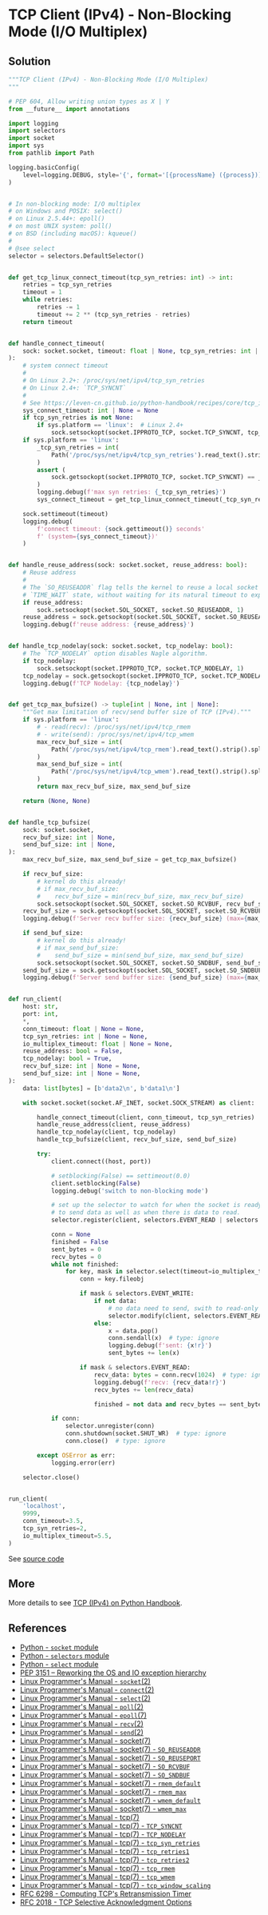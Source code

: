 # TCP Client (IPv4) - Non-Blocking Mode (I/O Multiplex)

## Solution

```python
"""TCP Client (IPv4) - Non-Blocking Mode (I/O Multiplex)
"""

# PEP 604, Allow writing union types as X | Y
from __future__ import annotations

import logging
import selectors
import socket
import sys
from pathlib import Path

logging.basicConfig(
    level=logging.DEBUG, style='{', format='[{processName} ({process})] {message}'
)


# In non-blocking mode: I/O multiplex
# on Windows and POSIX: select()
# on Linux 2.5.44+: epoll()
# on most UNIX system: poll()
# on BSD (including macOS): kqueue()
#
# @see select
selector = selectors.DefaultSelector()


def get_tcp_linux_connect_timeout(tcp_syn_retries: int) -> int:
    retries = tcp_syn_retries
    timeout = 1
    while retries:
        retries -= 1
        timeout += 2 ** (tcp_syn_retries - retries)
    return timeout


def handle_connect_timeout(
    sock: socket.socket, timeout: float | None, tcp_syn_retries: int | None
):
    # system connect timeout
    #
    # On Linux 2.2+: /proc/sys/net/ipv4/tcp_syn_retries
    # On Linux 2.4+: `TCP_SYNCNT`
    #
    # See https://leven-cn.github.io/python-handbook/recipes/core/tcp_ipv4
    sys_connect_timeout: int | None = None
    if tcp_syn_retries is not None:
        if sys.platform == 'linux':  # Linux 2.4+
            sock.setsockopt(socket.IPPROTO_TCP, socket.TCP_SYNCNT, tcp_syn_retries)
    if sys.platform == 'linux':
        _tcp_syn_retries = int(
            Path('/proc/sys/net/ipv4/tcp_syn_retries').read_text().strip()
        )
        assert (
            sock.getsockopt(socket.IPPROTO_TCP, socket.TCP_SYNCNT) == _tcp_syn_retries
        )
        logging.debug(f'max syn retries: {_tcp_syn_retries}')
        sys_connect_timeout = get_tcp_linux_connect_timeout(_tcp_syn_retries)

    sock.settimeout(timeout)
    logging.debug(
        f'connect timeout: {sock.gettimeout()} seconds'
        f' (system={sys_connect_timeout})'
    )


def handle_reuse_address(sock: socket.socket, reuse_address: bool):
    # Reuse address
    #
    # The `SO_REUSEADDR` flag tells the kernel to reuse a local socket in
    # `TIME_WAIT` state, without waiting for its natural timeout to expire
    if reuse_address:
        sock.setsockopt(socket.SOL_SOCKET, socket.SO_REUSEADDR, 1)
    reuse_address = sock.getsockopt(socket.SOL_SOCKET, socket.SO_REUSEADDR) != 0
    logging.debug(f'reuse address: {reuse_address}')


def handle_tcp_nodelay(sock: socket.socket, tcp_nodelay: bool):
    # The `TCP_NODELAY` option disables Nagle algorithm.
    if tcp_nodelay:
        sock.setsockopt(socket.IPPROTO_TCP, socket.TCP_NODELAY, 1)
    tcp_nodelay = sock.getsockopt(socket.IPPROTO_TCP, socket.TCP_NODELAY) != 0
    logging.debug(f'TCP Nodelay: {tcp_nodelay}')


def get_tcp_max_bufsize() -> tuple[int | None, int | None]:
    """Get max limitation of recv/send buffer size of TCP (IPv4)."""
    if sys.platform == 'linux':
        # - read(recv): /proc/sys/net/ipv4/tcp_rmem
        # - write(send): /proc/sys/net/ipv4/tcp_wmem
        max_recv_buf_size = int(
            Path('/proc/sys/net/ipv4/tcp_rmem').read_text().strip().split()[2].strip()
        )
        max_send_buf_size = int(
            Path('/proc/sys/net/ipv4/tcp_wmem').read_text().strip().split()[2].strip()
        )
        return max_recv_buf_size, max_send_buf_size

    return (None, None)


def handle_tcp_bufsize(
    sock: socket.socket,
    recv_buf_size: int | None,
    send_buf_size: int | None,
):
    max_recv_buf_size, max_send_buf_size = get_tcp_max_bufsize()

    if recv_buf_size:
        # kernel do this already!
        # if max_recv_buf_size:
        #    recv_buf_size = min(recv_buf_size, max_recv_buf_size)
        sock.setsockopt(socket.SOL_SOCKET, socket.SO_RCVBUF, recv_buf_size)
    recv_buf_size = sock.getsockopt(socket.SOL_SOCKET, socket.SO_RCVBUF)
    logging.debug(f'Server recv buffer size: {recv_buf_size} (max={max_recv_buf_size})')

    if send_buf_size:
        # kernel do this already!
        # if max_send_buf_size:
        #    send_buf_size = min(send_buf_size, max_send_buf_size)
        sock.setsockopt(socket.SOL_SOCKET, socket.SO_SNDBUF, send_buf_size)
    send_buf_size = sock.getsockopt(socket.SOL_SOCKET, socket.SO_SNDBUF)
    logging.debug(f'Server send buffer size: {send_buf_size} (max={max_send_buf_size})')


def run_client(
    host: str,
    port: int,
    *,
    conn_timeout: float | None = None,
    tcp_syn_retries: int | None = None,
    io_multiplex_timeout: float | None = None,
    reuse_address: bool = False,
    tcp_nodelay: bool = True,
    recv_buf_size: int | None = None,
    send_buf_size: int | None = None,
):
    data: list[bytes] = [b'data2\n', b'data1\n']

    with socket.socket(socket.AF_INET, socket.SOCK_STREAM) as client:

        handle_connect_timeout(client, conn_timeout, tcp_syn_retries)
        handle_reuse_address(client, reuse_address)
        handle_tcp_nodelay(client, tcp_nodelay)
        handle_tcp_bufsize(client, recv_buf_size, send_buf_size)

        try:
            client.connect((host, port))

            # setblocking(False) == settimeout(0.0)
            client.setblocking(False)
            logging.debug('switch to non-blocking mode')

            # set up the selector to watch for when the socket is ready
            # to send data as well as when there is data to read.
            selector.register(client, selectors.EVENT_READ | selectors.EVENT_WRITE)

            conn = None
            finished = False
            sent_bytes = 0
            recv_bytes = 0
            while not finished:
                for key, mask in selector.select(timeout=io_multiplex_timeout):
                    conn = key.fileobj

                    if mask & selectors.EVENT_WRITE:
                        if not data:
                            # no data need to send, swith to read-only
                            selector.modify(client, selectors.EVENT_READ)
                        else:
                            x = data.pop()
                            conn.sendall(x)  # type: ignore
                            logging.debug(f'sent: {x!r}')
                            sent_bytes += len(x)

                    if mask & selectors.EVENT_READ:
                        recv_data: bytes = conn.recv(1024)  # type: ignore
                        logging.debug(f'recv: {recv_data!r}')
                        recv_bytes += len(recv_data)

                        finished = not data and recv_bytes == sent_bytes

            if conn:
                selector.unregister(conn)
                conn.shutdown(socket.SHUT_WR)  # type: ignore
                conn.close()  # type: ignore

        except OSError as err:
            logging.error(err)

    selector.close()


run_client(
    'localhost',
    9999,
    conn_timeout=3.5,
    tcp_syn_retries=2,
    io_multiplex_timeout=5.5,
)
```

See [source code](https://github.com/leven-cn/python-cookbook/blob/main/examples/core/tcp_client_ipv4_io_multiplex.py)

## More

More details to see [TCP (IPv4) on Python Handbook](https://leven-cn.github.io/python-handbook/recipes/core/tcp_ipv4).

## References

- [Python - `socket` module](https://docs.python.org/3/library/socket.html)
- [Python - `selectors` module](https://docs.python.org/3/library/selectors.html)
- [Python - `select` module](https://docs.python.org/3/library/select.html)
- [PEP 3151 – Reworking the OS and IO exception hierarchy](https://peps.python.org/pep-3151/)
- [Linux Programmer's Manual - `socket`(2)](https://manpages.debian.org/bullseye/manpages-dev/socket.2.en.html)
- [Linux Programmer's Manual - `connect`(2)](https://manpages.debian.org/bullseye/manpages-dev/connect.2.en.html)
- [Linux Programmer's Manual - `select`(2)](https://manpages.debian.org/bullseye/manpages-dev/select.2.en.html)
- [Linux Programmer's Manual - `poll`(2)](https://manpages.debian.org/bullseye/manpages-dev/poll.2.en.html)
- [Linux Programmer's Manual - `epoll`(7)](https://manpages.debian.org/bullseye/manpages-dev/epoll.7.en.html)
- [Linux Programmer's Manual - `recv`(2)](https://manpages.debian.org/bullseye/manpages-dev/recv.2.en.html)
- [Linux Programmer's Manual - `send`(2)](https://manpages.debian.org/bullseye/manpages-dev/send.2.en.html)
- [Linux Programmer's Manual - socket(7)](https://manpages.debian.org/bullseye/manpages/socket.7.en.html)
- [Linux Programmer's Manual - socket(7) - `SO_REUSEADDR`](https://manpages.debian.org/bullseye/manpages/socket.7.en.html#SO_REUSEADDR)
- [Linux Programmer's Manual - socket(7) - `SO_REUSEPORT`](https://manpages.debian.org/bullseye/manpages/socket.7.en.html#SO_REUSEPORT)
- [Linux Programmer's Manual - socket(7) - `SO_RCVBUF`](https://manpages.debian.org/bullseye/manpages/socket.7.en.html#SO_RCVBUF)
- [Linux Programmer's Manual - socket(7) - `SO_SNDBUF`](https://manpages.debian.org/bullseye/manpages/socket.7.en.html#SO_SNDBUF)
- [Linux Programmer's Manual - socket(7) - `rmem_default`](https://manpages.debian.org/bullseye/manpages/socket.7.en.html#rmem_default)
- [Linux Programmer's Manual - socket(7) - `rmem_max`](https://manpages.debian.org/bullseye/manpages/socket.7.en.html#rmem_max)
- [Linux Programmer's Manual - socket(7) - `wmem_default`](https://manpages.debian.org/bullseye/manpages/socket.7.en.html#wmem_default)
- [Linux Programmer's Manual - socket(7) - `wmem_max`](https://manpages.debian.org/bullseye/manpages/socket.7.en.html#wmem_max)
- [Linux Programmer's Manual - tcp(7)](https://manpages.debian.org/bullseye/manpages/tcp.7.en.html)
- [Linux Programmer's Manual - tcp(7) - `TCP_SYNCNT`](https://manpages.debian.org/bullseye/manpages/tcp.7.en.html#TCP_SYNCNT)
- [Linux Programmer's Manual - tcp(7) - `TCP_NODELAY`](https://manpages.debian.org/bullseye/manpages/tcp.7.en.html#TCP_NODELAY)
- [Linux Programmer's Manual - tcp(7) - `tcp_syn_retries`](https://manpages.debian.org/bullseye/manpages/tcp.7.en.html#tcp_syn_retries)
- [Linux Programmer's Manual - tcp(7) - `tcp_retries1`](https://manpages.debian.org/bullseye/manpages/tcp.7.en.html#tcp_retries1)
- [Linux Programmer's Manual - tcp(7) - `tcp_retries2`](https://manpages.debian.org/bullseye/manpages/tcp.7.en.html#tcp_retries2)
- [Linux Programmer's Manual - tcp(7) - `tcp_rmem`](https://manpages.debian.org/bullseye/manpages/tcp.7.en.html#tcp_rmem)
- [Linux Programmer's Manual - tcp(7) - `tcp_wmem`](https://manpages.debian.org/bullseye/manpages/tcp.7.en.html#tcp_wmem)
- [Linux Programmer's Manual - tcp(7) - `tcp_window_scaling`](https://manpages.debian.org/bullseye/manpages/tcp.7.en.html#tcp_window_scaling)
- [RFC 6298 - Computing TCP's Retransmission Timer](https://datatracker.ietf.org/doc/html/rfc6298.html)
- [RFC 2018 - TCP Selective Acknowledgment Options](https://datatracker.ietf.org/doc/html/rfc2018.html)
